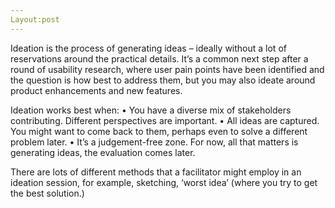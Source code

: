 ```yaml
---
Layout:post
---
```

Ideation is the process of generating ideas – ideally without a lot of reservations around the practical details. 
It’s a common next step after a round of usability research, where user pain points have been identified and the question is how best to address them, but you may also ideate around product enhancements and new features. 

Ideation works best when:
•	You have a diverse mix of stakeholders contributing. Different perspectives are important. 
•	All ideas are captured. You might want to come back to them, perhaps even to solve a different problem later. 
•	It’s a judgement-free zone. For now, all that matters is generating ideas, the evaluation comes later. 

There are lots of different methods that a facilitator might employ in an ideation session, for example, sketching, ‘worst idea’ (where you try to get the best solution.)
